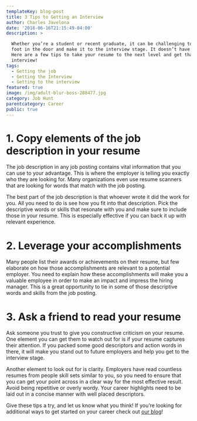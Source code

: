 ```yaml
---
templateKey: blog-post
title: 3 Tips to Getting an Interview
author: Charles Javelona
date: '2018-06-16T21:15:49-04:00'
description: >

  Whether you’re a student or recent graduate, it can be challenging to get your
  foot in the door and make it to the interview stage. It doesn’t have to be;
  Here are a few tips to take your resume to the next level and get that
  interview!
tags:
  - Getting the job
  - Getting the Interview
  - Getting to the interview
featured: true
image: /img/adult-blur-boss-288477.jpg
category: Job Hunt
parentcategory: Career
public: true
---
```

# **1. Copy elements of the job description in your resume**

The job description in any job posting contains vital information that you can use to your advantage. This is where the employer is telling you exactly who they are looking for. Many organizations even use resume scanners that are looking for words that match with the job posting. 

The best part of the job description is that whoever wrote it did the work for you. All you need to do is see how you fit into that description. Pick the descriptive words or skills that resonate with you and make sure to include those in your resume. This is especially effective if you can back it up with relevant experience. 

# 2. Leverage your accomplishments

Many people list their awards or achievements on their resume, but few elaborate on how those accomplishments are relevant to a potential employer. You need to explain how these accomplishments will make you a valuable employee in order to make an impact and impress the hiring manager. This is a great opportunity to tie in some of those descriptive words and skills from the job posting. 

# 3. Ask a friend to read your resume

Ask someone you trust to give you constructive criticism on your resume. One element you can get them to watch out for is if your resume captures their attention. If you packed some good descriptors and action words in there, it will make you stand out to future employers and help you get to the interview stage. 

Another element to look out for is clarity. Employers have read countless resumes from people skill sets similar to you, so you need to ensure that you can get your point across in a clear way for the most effective result. Avoid being repetitive or overly wordy. Your career highlights need to be laid out in a concise manner with well placed descriptors. 



Give these tips a try, and let us know what you think! If you’re looking for additional ways to get started on your career check out [our blog](https://univjobs.ca/blog/)!
